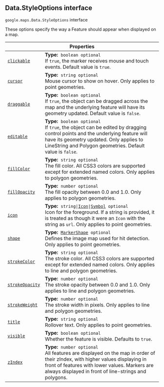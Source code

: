 
<devsite-heading text=" Data.StyleOptions interface" for="Data.StyleOptions" level="h2" link="" toc="" back-to-top=""><h2 id="Data.StyleOptions" is-upgraded="">Data.StyleOptions interface</h2></devsite-heading>
<p>
<code translate="no" dir="ltr"><span itemprop="path">google.maps</span>.<span itemprop="name">Data.StyleOptions</span></code>
interface
</p>
<p>These options specify the way a Feature should appear when displayed on a map.</p>
<div class="devsite-table-wrapper"><table class="properties responsive" summary="interface Data.StyleOptions - Properties">
<thead>
<tr><th colspan="2">Properties</th>
</tr></thead>
<tbody>
<tr id="Data.StyleOptions.clickable">
<td itemprop="property"><code translate="no" dir="ltr"><a class="secret-link" href="#Data.StyleOptions.clickable"><span>clickable</span></a></code></td>
<td><div><strong>Type:</strong>&nbsp; <code translate="no" dir="ltr">boolean <span class="optional-type-annotation">optional</span></code></div>
<div class="desc">If <code translate="no" dir="ltr">true</code>, the marker receives mouse and touch events. Default value is <code translate="no" dir="ltr">true</code>.</div></td>
</tr>
<tr id="Data.StyleOptions.cursor">
<td itemprop="property"><code translate="no" dir="ltr"><a class="secret-link" href="#Data.StyleOptions.cursor"><span>cursor</span></a></code></td>
<td><div><strong>Type:</strong>&nbsp; <code translate="no" dir="ltr">string <span class="optional-type-annotation">optional</span></code></div>
<div class="desc">Mouse cursor to show on hover. Only applies to point geometries.</div></td>
</tr>
<tr id="Data.StyleOptions.draggable">
<td itemprop="property"><code translate="no" dir="ltr"><a class="secret-link" href="#Data.StyleOptions.draggable"><span>draggable</span></a></code></td>
<td><div><strong>Type:</strong>&nbsp; <code translate="no" dir="ltr">boolean <span class="optional-type-annotation">optional</span></code></div>
<div class="desc">If <code translate="no" dir="ltr">true</code>, the object can be dragged across the map and the underlying feature will have its geometry updated. Default value is <code translate="no" dir="ltr">false</code>.</div></td>
</tr>
<tr id="Data.StyleOptions.editable">
<td itemprop="property"><code translate="no" dir="ltr"><a class="secret-link" href="#Data.StyleOptions.editable"><span>editable</span></a></code></td>
<td><div><strong>Type:</strong>&nbsp; <code translate="no" dir="ltr">boolean <span class="optional-type-annotation">optional</span></code></div>
<div class="desc">If <code translate="no" dir="ltr">true</code>, the object can be edited by dragging control points and the underlying feature will have its geometry updated. Only applies to LineString and Polygon geometries. Default value is <code translate="no" dir="ltr">false</code>.</div></td>
</tr>
<tr id="Data.StyleOptions.fillColor">
<td itemprop="property"><code translate="no" dir="ltr"><a class="secret-link" href="#Data.StyleOptions.fillColor"><span>fillColor</span></a></code></td>
<td><div><strong>Type:</strong>&nbsp; <code translate="no" dir="ltr">string <span class="optional-type-annotation">optional</span></code></div>
<div class="desc">The fill color. All CSS3 colors are supported except for extended named colors. Only applies to polygon geometries.</div></td>
</tr>
<tr id="Data.StyleOptions.fillOpacity">
<td itemprop="property"><code translate="no" dir="ltr"><a class="secret-link" href="#Data.StyleOptions.fillOpacity"><span>fillOpacity</span></a></code></td>
<td><div><strong>Type:</strong>&nbsp; <code translate="no" dir="ltr">number <span class="optional-type-annotation">optional</span></code></div>
<div class="desc">The fill opacity between 0.0 and 1.0. Only applies to polygon geometries.</div></td>
</tr>
<tr id="Data.StyleOptions.icon">
<td itemprop="property"><code translate="no" dir="ltr"><a class="secret-link" href="#Data.StyleOptions.icon"><span>icon</span></a></code></td>
<td><div><strong>Type:</strong>&nbsp; <code translate="no" dir="ltr">string|<a href="Icon.md">Icon</a>|<a href="Symbol.md">Symbol</a> <span class="optional-type-annotation">optional</span></code></div>
<div class="desc">Icon for the foreground. If a string is provided, it is treated as though it were an <code translate="no" dir="ltr">Icon</code> with the string as <code translate="no" dir="ltr">url</code>. Only applies to point geometries.</div></td>
</tr>
<tr id="Data.StyleOptions.shape">
<td itemprop="property"><code translate="no" dir="ltr"><a class="secret-link" href="#Data.StyleOptions.shape"><span>shape</span></a></code></td>
<td><div><strong>Type:</strong>&nbsp; <code translate="no" dir="ltr"><a href="MarkerShape.md">MarkerShape</a> <span class="optional-type-annotation">optional</span></code></div>
<div class="desc">Defines the image map used for hit detection. Only applies to point geometries.</div></td>
</tr>
<tr id="Data.StyleOptions.strokeColor">
<td itemprop="property"><code translate="no" dir="ltr"><a class="secret-link" href="#Data.StyleOptions.strokeColor"><span>strokeColor</span></a></code></td>
<td><div><strong>Type:</strong>&nbsp; <code translate="no" dir="ltr">string <span class="optional-type-annotation">optional</span></code></div>
<div class="desc">The stroke color. All CSS3 colors are supported except for extended named colors. Only applies to line and polygon geometries.</div></td>
</tr>
<tr id="Data.StyleOptions.strokeOpacity">
<td itemprop="property"><code translate="no" dir="ltr"><a class="secret-link" href="#Data.StyleOptions.strokeOpacity"><span>strokeOpacity</span></a></code></td>
<td><div><strong>Type:</strong>&nbsp; <code translate="no" dir="ltr">number <span class="optional-type-annotation">optional</span></code></div>
<div class="desc">The stroke opacity between 0.0 and 1.0. Only applies to line and polygon geometries.</div></td>
</tr>
<tr id="Data.StyleOptions.strokeWeight">
<td itemprop="property"><code translate="no" dir="ltr"><a class="secret-link" href="#Data.StyleOptions.strokeWeight"><span>strokeWeight</span></a></code></td>
<td><div><strong>Type:</strong>&nbsp; <code translate="no" dir="ltr">number <span class="optional-type-annotation">optional</span></code></div>
<div class="desc">The stroke width in pixels. Only applies to line and polygon geometries.</div></td>
</tr>
<tr id="Data.StyleOptions.title">
<td itemprop="property"><code translate="no" dir="ltr"><a class="secret-link" href="#Data.StyleOptions.title"><span>title</span></a></code></td>
<td><div><strong>Type:</strong>&nbsp; <code translate="no" dir="ltr">string <span class="optional-type-annotation">optional</span></code></div>
<div class="desc">Rollover text. Only applies to point geometries.</div></td>
</tr>
<tr id="Data.StyleOptions.visible">
<td itemprop="property"><code translate="no" dir="ltr"><a class="secret-link" href="#Data.StyleOptions.visible"><span>visible</span></a></code></td>
<td><div><strong>Type:</strong>&nbsp; <code translate="no" dir="ltr">boolean <span class="optional-type-annotation">optional</span></code></div>
<div class="desc">Whether the feature is visible. Defaults to <code translate="no" dir="ltr">true</code>.</div></td>
</tr>
<tr id="Data.StyleOptions.zIndex">
<td itemprop="property"><code translate="no" dir="ltr"><a class="secret-link" href="#Data.StyleOptions.zIndex"><span>zIndex</span></a></code></td>
<td><div><strong>Type:</strong>&nbsp; <code translate="no" dir="ltr">number <span class="optional-type-annotation">optional</span></code></div>
<div class="desc">All features are displayed on the map in order of their zIndex, with higher values displaying in front of features with lower values. Markers are always displayed in front of line-strings and polygons.</div></td>
</tr>
</tbody>
</table></div>
